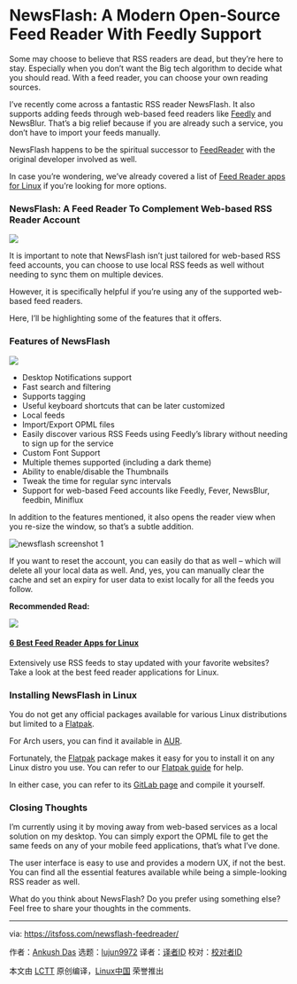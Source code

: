 [#]: subject: (NewsFlash: A Modern Open-Source Feed Reader With Feedly Support)
[#]: via: (https://itsfoss.com/newsflash-feedreader/)
[#]: author: (Ankush Das https://itsfoss.com/author/ankush/)
[#]: collector: (lujun9972)
[#]: translator: (DCOLIVERSUN)
[#]: reviewer: ( )
[#]: publisher: ( )
[#]: url: ( )

NewsFlash: A Modern Open-Source Feed Reader With Feedly Support
======

Some may choose to believe that RSS readers are dead, but they’re here to stay. Especially when you don’t want the Big tech algorithm to decide what you should read. With a feed reader, you can choose your own reading sources.

I’ve recently come across a fantastic RSS reader NewsFlash. It also supports adding feeds through web-based feed readers like [Feedly][1] and NewsBlur. That’s a big relief because if you are already such a service, you don’t have to import your feeds manually.

NewsFlash happens to be the spiritual successor to [FeedReader][2] with the original developer involved as well.

In case you’re wondering, we’ve already covered a list of [Feed Reader apps for Linux][3] if you’re looking for more options.

### NewsFlash: A Feed Reader To Complement Web-based RSS Reader Account

![][4]

It is important to note that NewsFlash isn’t just tailored for web-based RSS feed accounts, you can choose to use local RSS feeds as well without needing to sync them on multiple devices.

However, it is specifically helpful if you’re using any of the supported web-based feed readers.

Here, I’ll be highlighting some of the features that it offers.

### Features of NewsFlash

![][5]

  * Desktop Notifications support
  * Fast search and filtering
  * Supports tagging
  * Useful keyboard shortcuts that can be later customized
  * Local feeds
  * Import/Export OPML files
  * Easily discover various RSS Feeds using Feedly’s library without needing to sign up for the service
  * Custom Font Support
  * Multiple themes supported (including a dark theme)
  * Ability to enable/disable the Thumbnails
  * Tweak the time for regular sync intervals
  * Support for web-based Feed accounts like Feedly, Fever, NewsBlur, feedbin, Miniflux



In addition to the features mentioned, it also opens the reader view when you re-size the window, so that’s a subtle addition.

![newsflash screenshot 1][6]

If you want to reset the account, you can easily do that as well – which will delete all your local data as well. And, yes, you can manually clear the cache and set an expiry for user data to exist locally for all the feeds you follow.

**Recommended Read:**

![][7]

#### [6 Best Feed Reader Apps for Linux][3]

Extensively use RSS feeds to stay updated with your favorite websites? Take a look at the best feed reader applications for Linux.

### Installing NewsFlash in Linux

You do not get any official packages available for various Linux distributions but limited to a [Flatpak][8].

For Arch users, you can find it available in [AUR][9].

Fortunately, the [Flatpak][10] package makes it easy for you to install it on any Linux distro you use. You can refer to our [Flatpak guide][11] for help.

In either case, you can refer to its [GitLab page][12] and compile it yourself.

### Closing Thoughts

I’m currently using it by moving away from web-based services as a local solution on my desktop. You can simply export the OPML file to get the same feeds on any of your mobile feed applications, that’s what I’ve done.

The user interface is easy to use and provides a modern UX, if not the best. You can find all the essential features available while being a simple-looking RSS reader as well.

What do you think about NewsFlash? Do you prefer using something else? Feel free to share your thoughts in the comments.

--------------------------------------------------------------------------------

via: https://itsfoss.com/newsflash-feedreader/

作者：[Ankush Das][a]
选题：[lujun9972][b]
译者：[译者ID](https://github.com/译者ID)
校对：[校对者ID](https://github.com/校对者ID)

本文由 [LCTT](https://github.com/LCTT/TranslateProject) 原创编译，[Linux中国](https://linux.cn/) 荣誉推出

[a]: https://itsfoss.com/author/ankush/
[b]: https://github.com/lujun9972
[1]: https://feedly.com/
[2]: https://jangernert.github.io/FeedReader/
[3]: https://itsfoss.com/feed-reader-apps-linux/
[4]: https://i2.wp.com/itsfoss.com/wp-content/uploads/2021/03/newsflash.jpg?resize=945%2C648&ssl=1
[5]: https://i2.wp.com/itsfoss.com/wp-content/uploads/2021/03/newsflash-screenshot.jpg?resize=800%2C533&ssl=1
[6]: https://i2.wp.com/itsfoss.com/wp-content/uploads/2021/03/newsflash-screenshot-1.jpg?resize=800%2C532&ssl=1
[7]: https://i0.wp.com/itsfoss.com/wp-content/uploads/2018/04/best-feed-reader-apps-linux.jpg?fit=800%2C450&ssl=1
[8]: https://flathub.org/apps/details/com.gitlab.newsflash
[9]: https://itsfoss.com/aur-arch-linux/
[10]: https://itsfoss.com/what-is-flatpak/
[11]: https://itsfoss.com/flatpak-guide/
[12]: https://gitlab.com/news-flash/news_flash_gtk
